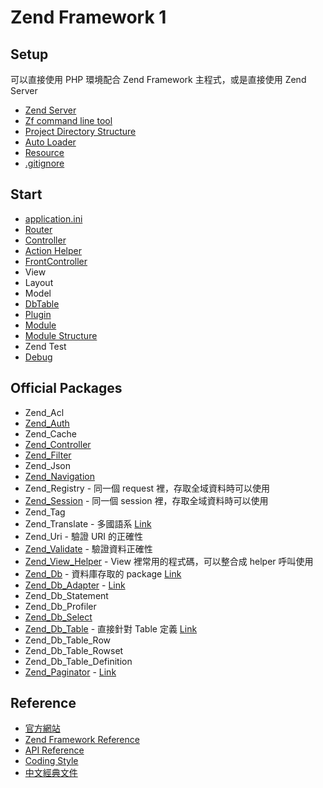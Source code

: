 # Zend Framework 1

## Setup

可以直接使用 PHP 環境配合 Zend Framework 主程式，或是直接使用 Zend Server

* [Zend Server](zend-server.md)
* [Zf command line tool](zf-command-line-tool.md)
* [Project Directory Structure](project-directory-structure.md)
* [Auto Loader](autoloader.md)
* [Resource](http://framework.zend.com/manual/1.12/en/zend.application.available-resources.html)
* [.gitignore](gitignore.md)

## Start

* [application.ini](https://github.com/feibeck/application.ini)
* [Router](router.md)
* [Controller](controller.md)
* [Action Helper](action-helper.md)
* [FrontController](front-controller.md)
* View
* Layout
* Model
* [DbTable](dbtable.md)
* [Plugin](plugin.md)
* [Module](module.md)
* [Module Structure](module-structure.md)
* Zend Test
* [Debug](debug.md)

## Official Packages

* Zend_Acl
* [Zend_Auth](zend_auth.md)
* Zend_Cache
* [Zend_Controller](zend_controller.md)
* [Zend_Filter](zend_filter.md)
* Zend_Json
* [Zend_Navigation](http://framework.zend.com/manual/1.12/en/zend.navigation.introduction.html)
* Zend_Registry - 同一個 request 裡，存取全域資料時可以使用
* [Zend_Session](zend_session.md) - 同一個 session 裡，存取全域資料時可以使用
* Zend_Tag
* Zend_Translate - 多國語系 [Link](http://framework.zend.com/manual/1.11/en/zend.translate.html)
* Zend_Uri - 驗證 URI 的正確性
* [Zend_Validate](zend_validate.md) - 驗證資料正確性
* [Zend_View_Helper](zend_view_helper.md) - View 裡常用的程式碼，可以整合成 helper 呼叫使用
* [Zend_Db](zend_db.md) - 資料庫存取的 package [Link](http://framework.zend.com/manual/1.12/en/zend.db.html)
* [Zend_Db_Adapter](zend_db_adapter.md) - [Link](http://framework.zend.com/manual/1.12/en/zend.db.adapter.html)
* Zend_Db_Statement
* Zend_Db_Profiler
* [Zend_Db_Select](zend_db_select.md)
* [Zend_Db_Table](zend_db_table.md) - 直接針對 Table 定義 [Link](http://framework.zend.com/manual/1.12/en/zend.db.table.html)
* Zend_Db_Table_Row
* Zend_Db_Table_Rowset
* Zend_Db_Table_Definition
* [Zend_Paginator](zend_paginator.md) - [Link](http://framework.zend.com/manual/1.12/en/zend.paginator.html)

## Reference

* [官方網站](http://framework.zend.com/)
* [Zend Framework Reference](http://framework.zend.com/manual/1.12/en/reference.html)
* [API Reference](http://framework.zend.com/apidoc/1.12/)
* [Coding Style](http://framework.zend.com/manual/1.12/en/coding-standard.coding-style.html)
* [中文經典文件](http://phorum.study-area.org/index.php?topic=50393.0)
